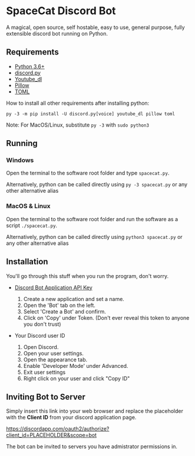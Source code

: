 # SpaceCat Discord Bot

A magical, open source, self hostable, easy to use, general purpose, fully extensible discord bot running on Python.

## Requirements
-   [Python 3.6+](https://www.python.org/)
-   [discord.py](https://github.com/Rapptz/discord.py)
-   [Youtube_dl](https://ytdl-org.github.io/youtube-dl/index.html)
-   [Pillow](https://pillow.readthedocs.io/en/stable/)
-   [TOML](https://pypi.org/project/toml/)

How to install all other requirements after installing python:

`py -3 -m pip install -U discord.py[voice] youtube_dl pillow toml`

Note: For MacOS/Linux, substitute `py -3` with `sudo python3`


## Running

### Windows
Open the terminal to the software root folder and type `spacecat.py`.

Alternatively, python can be called directly using `py -3 spacecat.py` or any other alternative alias

### MacOS & Linux
Open the terminal to the software root folder and run the software as a script `./spacecat.py`.

Alternatively, python can be called directly using `python3 spacecat.py` or any other alternative alias

## Installation
You'll go through this stuff when you run the program, don't worry.
-   [Discord Bot Application API Key](https://discordapp.com/developers/applications/)
    1. Create a new application and set a name.
    2. Open the 'Bot' tab on the left.
    3. Select 'Create a Bot' and confirm.
    4. Click on 'Copy' under Token.
    (Don't ever reveal this token to anyone you don't trust)

-   Your Discord user ID
    1. Open Discord.
    2. Open your user settings.
    3. Open the appearance tab.
    4. Enable 'Developer Mode' under Advanced.
    5. Exit user settings
    6. Right click on your user and click "Copy ID"


## Inviting Bot to Server
Simply insert this link into your web browser and replace the placeholder with the **Client ID** from your discord application page.

https://discordapp.com/oauth2/authorize?client_id=PLACEHOLDER&scope=bot

The bot can be invited to servers you have admistrator permissions in.

